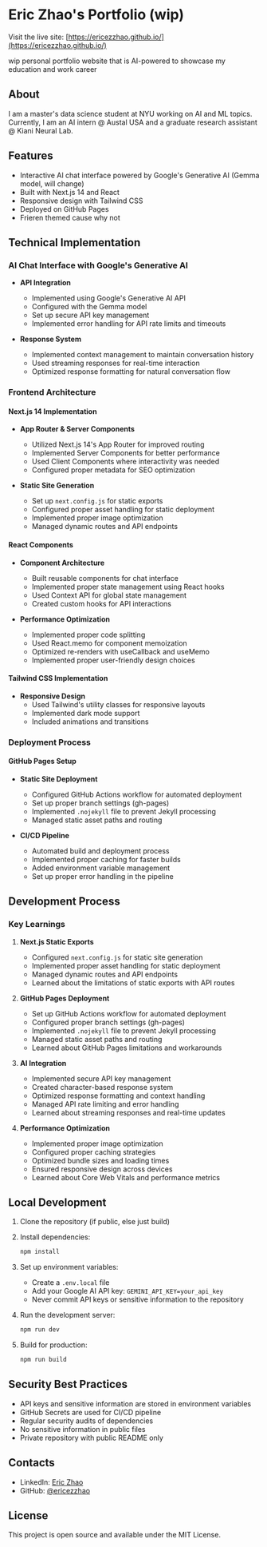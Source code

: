 # Eric Zhao's Portfolio (wip)

Visit the live site: [https://ericezzhao.github.io/](https://ericezzhao.github.io/)

wip personal portfolio website that is AI-powered to showcase my education and work career 

## About

I am a master's data science student at NYU working on AI and ML topics. Currently, I am an AI intern @ Austal USA and a graduate research assistant @ Kiani Neural Lab.

## Features

- Interactive AI chat interface powered by Google's Generative AI (Gemma model, will change)
- Built with Next.js 14 and React
- Responsive design with Tailwind CSS
- Deployed on GitHub Pages
- Frieren themed cause why not

## Technical Implementation

### AI Chat Interface with Google's Generative AI
- **API Integration**
  - Implemented using Google's Generative AI API
  - Configured with the Gemma model
  - Set up secure API key management
  - Implemented error handling for API rate limits and timeouts

- **Response System**
  - Implemented context management to maintain conversation history
  - Used streaming responses for real-time interaction
  - Optimized response formatting for natural conversation flow

### Frontend Architecture

#### Next.js 14 Implementation
- **App Router & Server Components**
  - Utilized Next.js 14's App Router for improved routing
  - Implemented Server Components for better performance
  - Used Client Components where interactivity was needed
  - Configured proper metadata for SEO optimization

- **Static Site Generation**
  - Set up `next.config.js` for static exports
  - Configured proper asset handling for static deployment
  - Implemented proper image optimization
  - Managed dynamic routes and API endpoints

#### React Components
- **Component Architecture**
  - Built reusable components for chat interface
  - Implemented proper state management using React hooks
  - Used Context API for global state management
  - Created custom hooks for API interactions

- **Performance Optimization**
  - Implemented proper code splitting
  - Used React.memo for component memoization
  - Optimized re-renders with useCallback and useMemo
  - Implemented proper user-friendly design choices

#### Tailwind CSS Implementation
- **Responsive Design**
  - Used Tailwind's utility classes for responsive layouts
  - Implemented dark mode support
  - Included animations and transitions

### Deployment Process

#### GitHub Pages Setup
- **Static Site Deployment**
  - Configured GitHub Actions workflow for automated deployment
  - Set up proper branch settings (gh-pages)
  - Implemented `.nojekyll` file to prevent Jekyll processing
  - Managed static asset paths and routing

- **CI/CD Pipeline**
  - Automated build and deployment process
  - Implemented proper caching for faster builds
  - Added environment variable management
  - Set up proper error handling in the pipeline

## Development Process

### Key Learnings
1. **Next.js Static Exports**
   - Configured `next.config.js` for static site generation
   - Implemented proper asset handling for static deployment
   - Managed dynamic routes and API endpoints
   - Learned about the limitations of static exports with API routes

2. **GitHub Pages Deployment**
   - Set up GitHub Actions workflow for automated deployment
   - Configured proper branch settings (gh-pages)
   - Implemented `.nojekyll` file to prevent Jekyll processing
   - Managed static asset paths and routing
   - Learned about GitHub Pages limitations and workarounds

3. **AI Integration**
   - Implemented secure API key management
   - Created character-based response system
   - Optimized response formatting and context handling
   - Managed API rate limiting and error handling
   - Learned about streaming responses and real-time updates

4. **Performance Optimization**
   - Implemented proper image optimization
   - Configured proper caching strategies
   - Optimized bundle sizes and loading times
   - Ensured responsive design across devices
   - Learned about Core Web Vitals and performance metrics

## Local Development

1. Clone the repository (if public, else just build)

2. Install dependencies:
   ```bash
   npm install
   ```

3. Set up environment variables:
   - Create a `.env.local` file
   - Add your Google AI API key: `GEMINI_API_KEY=your_api_key`
   - Never commit API keys or sensitive information to the repository

4. Run the development server:
   ```bash
   npm run dev
   ```

5. Build for production:
   ```bash
   npm run build
   ```

## Security Best Practices

- API keys and sensitive information are stored in environment variables
- GitHub Secrets are used for CI/CD pipeline
- Regular security audits of dependencies
- No sensitive information in public files
- Private repository with public README only

## Contacts

- LinkedIn: [Eric Zhao](https://www.linkedin.com/in/zhaoez/)
- GitHub: [@ericezzhao](https://github.com/ericezzhao)

## License

This project is open source and available under the MIT License.
